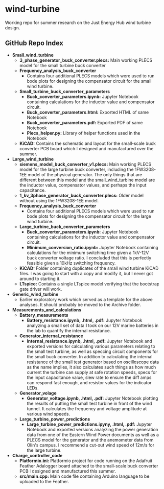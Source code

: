 # wind-turbine
Working repo for summer research on the Just Energy Hub wind turbine design.

## GitHub Repo Index
* **Small_wind_turbine**
    * **3_phase_generator_buck_converter.plecs:** Main working PLECS model for the small turbine buck converter
    * **Frequency_analysis_buck_converter**
        * Contains four additional PLECS models which were used to run bode plots for designing the compensator circuit for the small wind turbine.
    * **Small_turbine_buck_converter_parameters**
        * **Buck_converter_parameters.ipynb:** Jupyter Notebook containing calculations for the inductor value and compensator circuit.
        * **Buck_converter_parameters.html:** Exported HTML of same Notebook
        * **Buck_converter_parameters.pdf:** Exported PDF of same Notebook
        * **Plecs_helper.py:** Library of helper functions used in the Notebook
    * **KiCAD:** Contains the schematic and layout for the small-scale buck converter PCB board which I designed and manufactured over the summer.
* **Large_wind_turbine**
    * **siemens_model_buck_converter_v1.plecs:** Main working PLECS model for the large turbine buck converter, including the 1FW3208-1EE model of the physical generator. The only things that are different between this model and the small_wind_turbine model are the inductor value, compensator values, and perhaps the input capacitance.
     * **1_kv_3phase_generator_buck_converter.plecs:** Older model without using the 1FW3208-1EE model.
    * **Frequency_analysis_buck_converter**
        * Contains four additional PLECS models which were used to run bode plots for designing the compensator circuit for the large wind turbine.
    * **Large_turbine_buck_converter_parameters**
        * **Buck_converter_parameters.ipynb:** Jupyter Notebook containing calculations for the inductor value and compensator circuit.
        * **Minimum_conversion_ratio.ipynb:** Jupyter Notebook containing calculations for the minimum switching time given a 1kV-12V buck converter voltage ratio. I concluded that this is perfectly feasible given a 10kHz switching frequency.
    * **KiCAD:** Folder containing duplicates of the small wind turbine KiCAD files. I was going to start with a copy and modify it, but I never got around to starting it.
    * **LTspice:** Contains a single LTspice model verifying that the bootstrap gate driver will work.
* **Generic_wind_turbine**
    * Earlier exploratory work which served as a template for the above analyses. It should probably be moved to the Archive folder.
* **Measurements_and_calculations**
    * **Battery_measurements**
        * **Battery_resistance.ipynb, .html, .pdf:** Jupyter Notebook analyzing a small set of data I took on our 12V marine batteries in the lab to quantify the internal resistance.
    * **Generator_internal_resistance**
        * **Internal_resistance.ipynb, .html, .pdf:** Jupyter Notebook and exported versions for calculating various parameters relating to the small test turbine, as well as speccing circuit components for the small buck converter. In addition to calculating the internal resistance of the small test generator based on oscilloscope data as the name implies, it also calculates such things as how much current the turbine can supply at safe rotation speeds, specs for the input capacitance value, slew rate to ensure the diff amps can respond fast enough, and resistor values for the indicator LEDs.
    * **Generator_volage**
        * **Generator_voltage.ipynb, .html, .pdf:** Jupyter Notebook plotting the results of putting the small test turbine in front of the wind tunnel. It calculates the frequency and voltage amplitude at various wind speeds.
    * **Large_turbine_power_predictions**
        * **Large_turbine_power_predictions.ipyny, .html, .pdf:** Jupyter Notebook and exported versions analyzing the power generation data from one of the Eastern Wind Power documents as well as a PLECS model for the generator and the anemometer data from Olin's campus. I recommend a cut-out wind speed of 12m/s for the large turbine.
* **Charge_controller_code**
    * **Platformio.ini:** Platformio project for code running on the Adafruit Feather Adalogger board attached to the small-scale buck converter PCB I designed and manufactured this summer.
    * **src/main.cpp:** Main code file containing Arduino language to be uploaded to the Feather.